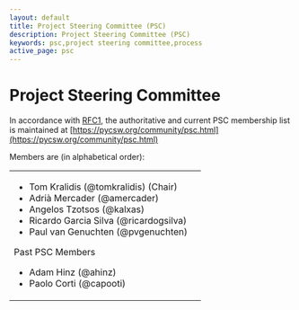 ```yaml
---
layout: default
title: Project Steering Committee (PSC)
description: Project Steering Committee (PSC)
keywords: psc,project steering committee,process
active_page: psc
---
```


# Project Steering Committee

In accordance with [RFC1](https://pycsw.org/development/rfc/rfc-1.html),
the authoritative and current PSC membership list is maintained at
[https://pycsw.org/community/psc.html](https://pycsw.org/community/psc.html)

Members are (in alphabetical order):

<table>
    <tr>
        <td class="psc">
            <ul>
                <li>Tom Kralidis (@tomkralidis) (Chair)</li>
                <li>Adri&agrave; Mercader (@amercader)</li>
                <li>Angelos Tzotsos (@kalxas)</li>
                <li>Ricardo Garcia Silva (@ricardogsilva)</li>
                <li>Paul van Genuchten (@pvgenuchten)</li>
            </ul>
            Past PSC Members
            <ul>
                <li>Adam Hinz (@ahinz)</li>
                <li>Paolo Corti (@capooti)</li>
            </ul>
        </td>
        <td>
            <script src="https://embed.github.com/view/geojson/geopython/pycsw.org/gh-pages/community/psc.geojson?width=400&height=300"> </script>
        </td>
    </tr>
</table>
